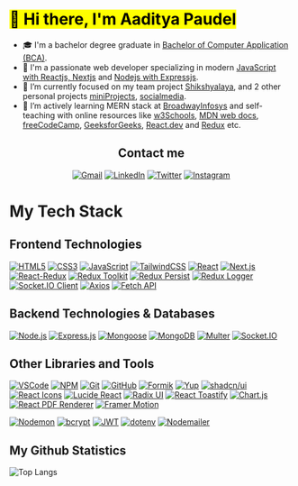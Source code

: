 # <Mark> 👋 Hi there, I'm Aaditya Paudel</mark>

- 🎓 I'm a bachelor degree graduate in <ins>Bachelor of Computer Application (BCA)</ins>.
- 🥰 I'm a passionate web developer specializing in modern <ins>JavaScript with Reactjs, Nextjs</ins> and <ins>Nodejs with Expressjs</ins>.
- 🔭 I’m currently focused on my team project [Shikshyalaya](https://github.com/kaylinkhanal/sikshyalaya), and 2 other personal projects [miniProjects](https://github.com/adityaspaudel/miniProjects), [socialmedia](https://github.com/adityaspaudel/miniProjects).
- 🌱 I’m actively learning MERN stack at [BroadwayInfosys](https://broadwayinfosys.com/) and self-teaching with online resources like [w3Schools](https://www.w3schools.com/), [MDN web docs](https://developer.mozilla.org/en-US/docs/Learn), [freeCodeCamp](https://www.freecodecamp.org/), [GeeksforGeeks](https://www.geeksforgeeks.org/), [React.dev](https://react.dev/) and [Redux](https://redux.js.org/) etc.

<div align="center">
  <h2>Contact me</h2>
  
  [![Gmail](https://img.shields.io/badge/Gmail-D14836?style=for-the-badge&logo=gmail&logoColor=white)](mailto:adityaspaudel@gmail.com)
  [![LinkedIn](https://img.shields.io/badge/LinkedIn-0A66C2?style=for-the-badge&logo=linkedin&logoColor=white)](https://www.linkedin.com/in/adityaspaudel/)
  [![Twitter](https://img.shields.io/badge/Twitter-%231DA1F2.svg?style=for-the-badge&logo=Twitter&logoColor=white)](https://twitter.com/Adityaspaudel)
  [![Instagram](https://img.shields.io/badge/Instagram-%23E4405F.svg?style=for-the-badge&logo=Instagram&logoColor=white)](https://instagram.com/adityas.paudel)
</div>

# My Tech Stack

## Frontend Technologies 

[![HTML5](https://img.shields.io/badge/HTML5-E34F26?style=for-the-badge&logo=html5&logoColor=white)](https://html.com/)
[![CSS3](https://img.shields.io/badge/CSS3-1572B6?style=for-the-badge&logo=css3&logoColor=white)](https://developer.mozilla.org/en-US/docs/Web/CSS)
[![JavaScript](https://img.shields.io/badge/JavaScript-F7DF1E?style=for-the-badge&logo=javascript&logoColor=black)](https://www.javascript.com/)
[![TailwindCSS](https://img.shields.io/badge/TailwindCSS-38B2AC?style=for-the-badge&logo=tailwind-css&logoColor=white)](https://tailwindcss.com/)
[![React](https://img.shields.io/badge/React-61DAFB?style=for-the-badge&logo=react&logoColor=black)](https://react.dev/)
[![Next.js](https://img.shields.io/badge/Next.js-000000?style=for-the-badge&logo=next.js&logoColor=white)](https://nextjs.org/)
[![React-Redux](https://img.shields.io/badge/React--Redux-764ABC?style=for-the-badge&logo=redux&logoColor=white)](https://react-redux.js.org/)
[![Redux Toolkit](https://img.shields.io/badge/Redux%20Toolkit-593D88?style=for-the-badge&logo=redux&logoColor=white)](https://redux-toolkit.js.org/)
[![Redux Persist](https://img.shields.io/badge/Redux_Persist-764ABC?style=for-the-badge&logo=redux&logoColor=white)](https://github.com/rt2zz/redux-persist)
[![Redux Logger](https://img.shields.io/badge/Redux_Logger-999999?style=for-the-badge&logo=redux&logoColor=white)](https://github.com/LogRocket/redux-logger)
[![Socket.IO Client](https://img.shields.io/badge/Socket.IO_Client-000000?style=for-the-badge&logo=socket.io&logoColor=white)](https://socket.io/docs/v4/client-api/)
[![Axios](https://img.shields.io/badge/Axios-5A29E4?style=for-the-badge&logo=axios&logoColor=white)](https://axios-http.com/)
[![Fetch API](https://img.shields.io/badge/Fetch_API-0096FF?style=for-the-badge&logo=web&logoColor=white)](https://developer.mozilla.org/en-US/docs/Web/API/Fetch_API)

## Backend Technologies & Databases

[![Node.js](https://img.shields.io/badge/Node.js-339933?style=for-the-badge&logo=nodedotjs&logoColor=white)](https://nodejs.org/)
[![Express.js](https://img.shields.io/badge/Express.js-000000?style=for-the-badge&logo=express&logoColor=white)](https://expressjs.com/)
[![Mongoose](https://img.shields.io/badge/Mongoose-880000?style=for-the-badge&logo=mongoose&logoColor=white)](https://mongoosejs.com/)
[![MongoDB](https://img.shields.io/badge/MongoDB-47A248?style=for-the-badge&logo=mongodb&logoColor=white)](https://www.mongodb.com/)
[![Multer](https://img.shields.io/badge/Multer-FF9900?style=for-the-badge&logo=express&logoColor=white)](https://github.com/expressjs/multer)
[![Socket.IO](https://img.shields.io/badge/Socket.IO-000000?style=for-the-badge&logo=socket.io&logoColor=white)](https://socket.io/docs/v4/server-api/)



## Other Libraries and Tools

[![VSCode](https://img.shields.io/badge/VSCode-007ACC?style=for-the-badge&logo=visual-studio-code&logoColor=white)](https://code.visualstudio.com/)
[![NPM](https://img.shields.io/badge/NPM-CB3837?style=for-the-badge&logo=npm&logoColor=white)](https://www.npmjs.com/)
[![Git](https://img.shields.io/badge/Git-F05032?style=for-the-badge&logo=git&logoColor=white)](https://git-scm.com/)
[![GitHub](https://img.shields.io/badge/GitHub-181717?style=for-the-badge&logo=github&logoColor=white)](https://github.com/)
[![Formik](https://img.shields.io/badge/Formik-2C8EBB?style=for-the-badge&logo=formik&logoColor=white)](https://formik.org/)
[![Yup](https://img.shields.io/badge/Yup-4CAF50?style=for-the-badge&logo=checkmarx&logoColor=white)](https://github.com/jquense/yup)
[![shadcn/ui](https://img.shields.io/badge/shadcn/ui-000000?style=for-the-badge)](https://ui.shadcn.com/)
[![React Icons](https://img.shields.io/badge/React%20Icons-61DAFB?style=for-the-badge&logo=react&logoColor=black)](https://react-icons.github.io/react-icons/)
[![Lucide React](https://img.shields.io/badge/Lucide%20React-F7A600?style=for-the-badge&logo=lucide&logoColor=white)](https://lucide.dev/)
[![Radix UI](https://img.shields.io/badge/Radix_UI-000000?style=for-the-badge&logo=radix-ui&logoColor=white)](https://www.radix-ui.com/)
[![React Toastify](https://img.shields.io/badge/React_Toastify-ff8800?style=for-the-badge&logo=react&logoColor=white)](https://fkhadra.github.io/react-toastify/)
[![Chart.js](https://img.shields.io/badge/Chart.js-FF6384?style=for-the-badge&logo=chartdotjs&logoColor=white)](https://www.chartjs.org/)
[![React PDF Renderer](https://img.shields.io/badge/React_PDF-FF5252?style=for-the-badge)](https://react-pdf.org/)
[![Framer Motion](https://img.shields.io/badge/Framer_Motion-EF008F?style=for-the-badge&logo=framer&logoColor=white)](https://www.framer.com/motion/)
<!--
[![Tiptap](https://img.shields.io/badge/Tiptap-6C63FF?style=for-the-badge)](https://tiptap.dev/)
[![Recharts](https://img.shields.io/badge/Recharts-FF4A00?style=for-the-badge)](https://recharts.org/)
[![React Day Picker](https://img.shields.io/badge/React_Day_Picker-90CDF4?style=for-the-badge)](https://react-day-picker.js.org/)
[![React DOM](https://img.shields.io/badge/React_DOM-20232A?style=for-the-badge&logo=react&logoColor=61DAFB)](https://react.dev/)
[![date-fns](https://img.shields.io/badge/date--fns-ff9800?style=for-the-badge)](https://date-fns.org/)
[![Moment.js](https://img.shields.io/badge/Moment.js-4A4A4A?style=for-the-badge)](https://momentjs.com/)
[![Tailwind Merge](https://img.shields.io/badge/Tailwind_Merge-38B2AC?style=for-the-badge)](https://github.com/dcastil/tailwind-merge)
[![Tailwind CSS Animate](https://img.shields.io/badge/Tailwind_Animate-06B6D4?style=for-the-badge)](https://github.com/benface/tailwindcss-animate)

[![React Select](https://img.shields.io/badge/React_Select-2684FF?style=for-the-badge&logo=react&logoColor=white)](https://react-select.com/)
[![React Day Picker](https://img.shields.io/badge/React_Day_Picker-90CDF4?style=for-the-badge)](https://react-day-picker.js.org/)
-->

[![Nodemon](https://img.shields.io/badge/Nodemon-76D04B?style=for-the-badge&logo=nodemon&logoColor=white)](https://nodemon.io/)
[![bcrypt](https://img.shields.io/badge/bcrypt-4E9CAF?style=for-the-badge&logo=lock&logoColor=white)](https://github.com/kelektiv/node.bcrypt.js)
[![JWT](https://img.shields.io/badge/JWT-000000?style=for-the-badge&logo=jsonwebtokens&logoColor=white)](https://jwt.io/)
[![dotenv](https://img.shields.io/badge/dotenv-00AF91?style=for-the-badge&logo=dotenv&logoColor=white)](https://github.com/motdotla/dotenv)
[![Nodemailer](https://img.shields.io/badge/Nodemailer-3C3C3C?style=for-the-badge&logo=minutemailer&logoColor=white)](https://nodemailer.com)

## My Github Statistics

![Top Langs](https://github-readme-stats.vercel.app/api/top-langs/?username=adityaspaudel&hide_progress=false&theme=dracula)
